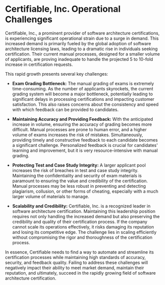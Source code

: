 # Certifiable, Inc. Operational Challenges

Certifiable, Inc., a prominent provider of software architecture certifications, is experiencing significant operational strain due to a surge in demand. This increased demand is primarily fueled by the global adoption of software architecture licensing laws, leading to a dramatic rise in individuals seeking certification. Their current manual processes, designed for a smaller volume of applicants, are proving inadequate to handle the projected 5 to 10-fold increase in certification requests.

This rapid growth presents several key challenges:

* **Exam Grading Bottleneck:** The manual grading of exams is extremely time-consuming. As the number of applicants skyrockets, the current grading system will become a major bottleneck, potentially leading to significant delays in processing certifications and impacting customer satisfaction. This also raises concerns about the consistency and speed with which feedback can be provided to candidates.

* **Maintaining Accuracy and Providing Feedback:** With the anticipated increase in volume, ensuring the accuracy of grading becomes more difficult. Manual processes are prone to human error, and a higher volume of exams increases the risk of mistakes. Simultaneously, providing timely and constructive feedback to each candidate becomes a significant challenge. Personalized feedback is crucial for candidates' learning and improvement, but it is very resource-intensive with manual grading.

* **Protecting Test and Case Study Integrity:** A larger applicant pool increases the risk of breaches in test and case study integrity. Maintaining the confidentiality and security of exam materials is paramount to ensuring the value and credibility of the certification. Manual processes may be less robust in preventing and detecting plagiarism, collusion, or other forms of cheating, especially with a much larger volume of materials to manage.

* **Scalability and Credibility:** Certifiable, Inc. is a recognized leader in software architecture certification. Maintaining this leadership position requires not only handling the increased demand but also preserving the credibility and quality of their certification process. If the company cannot scale its operations effectively, it risks damaging its reputation and losing its competitive edge. The challenge lies in scaling efficiently without compromising the rigor and thoroughness of the certification process.

In essence, Certifiable needs to find a way to automate and streamline its certification processes while maintaining high standards of accuracy, security, and feedback quality. Failing to address these challenges will negatively impact their ability to meet market demand, maintain their reputation, and ultimately, succeed in the rapidly growing field of software architecture certification.